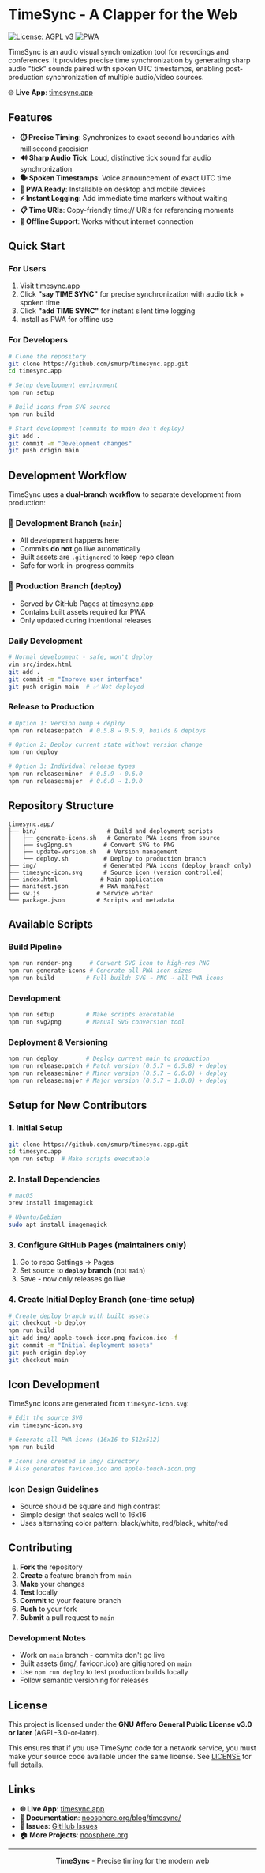 # TimeSync - A Clapper for the Web

[![License: AGPL v3](https://img.shields.io/badge/License-AGPL_v3-blue.svg)](https://www.gnu.org/licenses/agpl-3.0)
[![PWA](https://img.shields.io/badge/PWA-Ready-brightgreen.svg)](https://timesync.app)

TimeSync is an audio visual synchronization tool for recordings and conferences. It provides precise time synchronization by generating sharp audio "tick" sounds paired with spoken UTC timestamps, enabling post-production synchronization of multiple audio/video sources.

🌐 **Live App**: [timesync.app](https://timesync.app)

## Features

- **⏱️ Precise Timing**: Synchronizes to exact second boundaries with millisecond precision
- **🔊 Sharp Audio Tick**: Loud, distinctive tick sound for audio synchronization
- **🗣️ Spoken Timestamps**: Voice announcement of exact UTC time
- **📱 PWA Ready**: Installable on desktop and mobile devices
- **⚡ Instant Logging**: Add immediate time markers without waiting
- **📋 Time URIs**: Copy-friendly time:// URIs for referencing moments
- **🎯 Offline Support**: Works without internet connection

## Quick Start

### For Users
1. Visit [timesync.app](https://timesync.app)
2. Click **"say TIME SYNC"** for precise synchronization with audio tick + spoken time
3. Click **"add TIME SYNC"** for instant silent time logging
4. Install as PWA for offline use

### For Developers

```bash
# Clone the repository
git clone https://github.com/smurp/timesync.app.git
cd timesync.app

# Setup development environment
npm run setup

# Build icons from SVG source
npm run build

# Start development (commits to main don't deploy)
git add .
git commit -m "Development changes"
git push origin main
```

## Development Workflow

TimeSync uses a **dual-branch workflow** to separate development from production:

### 🔧 **Development Branch** (`main`)
- All development happens here
- Commits **do not** go live automatically
- Built assets are `.gitignore`d to keep repo clean
- Safe for work-in-progress commits

### 🚀 **Production Branch** (`deploy`)
- Served by GitHub Pages at [timesync.app](https://timesync.app)
- Contains built assets required for PWA
- Only updated during intentional releases

### **Daily Development**
```bash
# Normal development - safe, won't deploy
vim src/index.html
git add .
git commit -m "Improve user interface"
git push origin main  # ✅ Not deployed
```

### **Release to Production**
```bash
# Option 1: Version bump + deploy
npm run release:patch  # 0.5.8 → 0.5.9, builds & deploys

# Option 2: Deploy current state without version change
npm run deploy

# Option 3: Individual release types
npm run release:minor  # 0.5.9 → 0.6.0
npm run release:major  # 0.6.0 → 1.0.0
```

## Repository Structure

```
timesync.app/
├── bin/                    # Build and deployment scripts
│   ├── generate-icons.sh   # Generate PWA icons from source
│   ├── svg2png.sh         # Convert SVG to PNG
│   ├── update-version.sh   # Version management
│   └── deploy.sh          # Deploy to production branch
├── img/                   # Generated PWA icons (deploy branch only)
├── timesync-icon.svg      # Source icon (version controlled)
├── index.html            # Main application
├── manifest.json         # PWA manifest
├── sw.js                # Service worker
└── package.json         # Scripts and metadata
```

## Available Scripts

### **Build Pipeline**
```bash
npm run render-png     # Convert SVG icon to high-res PNG
npm run generate-icons # Generate all PWA icon sizes
npm run build         # Full build: SVG → PNG → all PWA icons
```

### **Development**
```bash
npm run setup         # Make scripts executable
npm run svg2png       # Manual SVG conversion tool
```

### **Deployment & Versioning**
```bash
npm run deploy        # Deploy current main to production
npm run release:patch # Patch version (0.5.7 → 0.5.8) + deploy
npm run release:minor # Minor version (0.5.7 → 0.6.0) + deploy  
npm run release:major # Major version (0.5.7 → 1.0.0) + deploy
```

## Setup for New Contributors

### 1. **Initial Setup**
```bash
git clone https://github.com/smurp/timesync.app.git
cd timesync.app
npm run setup  # Make scripts executable
```

### 2. **Install Dependencies**
```bash
# macOS
brew install imagemagick

# Ubuntu/Debian  
sudo apt install imagemagick
```

### 3. **Configure GitHub Pages** (maintainers only)
1. Go to repo Settings → Pages
2. Set source to **`deploy` branch** (not `main`)
3. Save - now only releases go live

### 4. **Create Initial Deploy Branch** (one-time setup)
```bash
# Create deploy branch with built assets
git checkout -b deploy
npm run build
git add img/ apple-touch-icon.png favicon.ico -f
git commit -m "Initial deployment assets"
git push origin deploy
git checkout main
```

## Icon Development

TimeSync icons are generated from `timesync-icon.svg`:

```bash
# Edit the source SVG
vim timesync-icon.svg

# Generate all PWA icons (16x16 to 512x512)
npm run build

# Icons are created in img/ directory
# Also generates favicon.ico and apple-touch-icon.png
```

### Icon Design Guidelines
- Source should be square and high contrast
- Simple design that scales well to 16x16
- Uses alternating color pattern: black/white, red/black, white/red

## Contributing

1. **Fork** the repository
2. **Create** a feature branch from `main`
3. **Make** your changes
4. **Test** locally 
5. **Commit** to your feature branch
6. **Push** to your fork
7. **Submit** a pull request to `main`

### Development Notes
- Work on `main` branch - commits don't go live
- Built assets (img/, favicon.ico) are gitignored on `main`
- Use `npm run deploy` to test production builds locally
- Follow semantic versioning for releases

## License

This project is licensed under the **GNU Affero General Public License v3.0 or later** (AGPL-3.0-or-later).

This ensures that if you use TimeSync code for a network service, you must make your source code available under the same license. See [LICENSE](LICENSE) for full details.

## Links

- **🌐 Live App**: [timesync.app](https://timesync.app)
- **📖 Documentation**: [noosphere.org/blog/timesync/](https://noosphere.org/blog/timesync/)
- **🐛 Issues**: [GitHub Issues](https://github.com/smurp/timesync.app/issues)
- **🏠 More Projects**: [noosphere.org](https://noosphere.org/)

---

<p align="center">
  <strong>TimeSync</strong> - Precise timing for the modern web
</p>